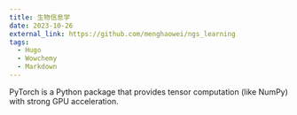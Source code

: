 ```yaml
---
title: 生物信息学
date: 2023-10-26
external_link: https://github.com/menghaowei/ngs_learning
tags:
  - Hugo
  - Wowchemy
  - Markdown
---
```


PyTorch is a Python package that provides tensor computation (like NumPy) with strong GPU acceleration.

<!--more-->
